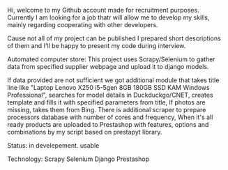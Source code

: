 Hi, welcome to my Github account made for recruitment purposes. 
Currently I am looking for a job thatr will allow me to develop my skills, mainly regarding cooperating with other developers.

Cause not all of my project can be published I prepared short descriptions of them and I'll be happy to present
my code during interview.


Automated computer store:
This project uses Scrapy/Selenium to gather data from specified supplier webpage and upload it to django models.

If data provided are not sufficient we got additional module that takes title line like 
"Laptop Lenovo X250 i5-5gen 8GB 180GB SSD KAM Windows Professional", searches for model details in Duckduckgo/CNET,
creates template and fills it with specified parameters from title, If photos are missing, takes them from Bing.
There is additional scraper to prepare processors database with number of cores and frequency,
When it's all ready products are uploaded to Prestashop with features, options and combinations by my script based on prestapyt library. 

Status: in develepement. usable


Technology:
Scrapy
Selenium
Django
Prestashop
